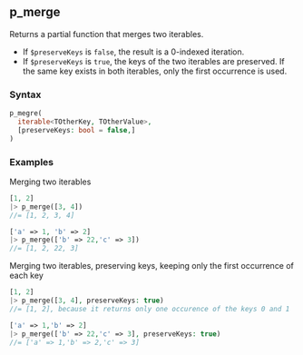 [//]: # (This file is autogenerated)

## p_merge

Returns a partial function that merges two iterables.
 - If `$preserveKeys` is `false`, the result is a 0-indexed iteration.
 - If `$preserveKeys` is `true`, the keys of the two iterables are preserved. If the same key exists in both iterables, only the first occurrence is used.

### Syntax
```php
p_megre(
  iterable<TOtherKey, TOtherValue>,
  [preserveKeys: bool = false,]
)
```

### Examples
Merging two iterables
```php
[1, 2]
|> p_merge([3, 4])
//= [1, 2, 3, 4]
```
```php
['a' => 1, 'b' => 2]
|> p_merge(['b' => 22,'c' => 3])
//= [1, 2, 22, 3]
```
Merging two iterables, preserving keys, keeping only the first occurrence of each key
```php
[1, 2]
|> p_merge([3, 4], preserveKeys: true)
//= [1, 2], because it returns only one occurence of the keys 0 and 1
```
```php
['a' => 1,'b' => 2]
|> p_merge(['b' => 22,'c' => 3], preserveKeys: true)
//= ['a' => 1,'b' => 2,'c' => 3]
```
